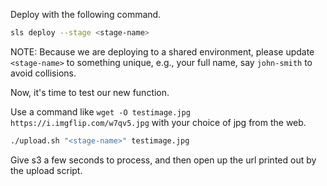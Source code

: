 Deploy with the following command.

```bash
sls deploy --stage <stage-name>
```

NOTE: Because we are deploying to a shared environment, please update `<stage-name>` to something unique, e.g., your full name, say `john-smith` to avoid collisions.

Now, it's time to test our new function.

Use a command like `wget -O testimage.jpg https://i.imgflip.com/w7qv5.jpg` with your choice of jpg from the web.

```bash
./upload.sh "<stage-name>" testimage.jpg
```

Give s3 a few seconds to process, and then open up the url printed out by the upload script.
